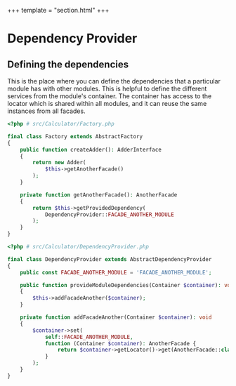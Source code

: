 +++
template = "section.html"
+++

# Dependency Provider

## Defining the dependencies

This is the place where you can define the dependencies that a particular module has with other modules. This is helpful
to define the different services from the module's container. The container has access to the locator which is shared
within all modules, and it can reuse the same instances from all facades.

```php
<?php # src/Calculator/Factory.php

final class Factory extends AbstractFactory
{
    public function createAdder(): AdderInterface
    {
        return new Adder(
            $this->getAnotherFacade()
        );
    }

    private function getAnotherFacade(): AnotherFacade
    {
        return $this->getProvidedDependency(
            DependencyProvider::FACADE_ANOTHER_MODULE
        );
    }
}
```

```php
<?php # src/Calculator/DependencyProvider.php

final class DependencyProvider extends AbstractDependencyProvider
{
    public const FACADE_ANOTHER_MODULE = 'FACADE_ANOTHER_MODULE';

    public function provideModuleDependencies(Container $container): void
    {
        $this->addFacadeAnother($container);
    }

    private function addFacadeAnother(Container $container): void
    {
        $container->set(
            self::FACADE_ANOTHER_MODULE,
            function (Container $container): AnotherFacade {
                return $container->getLocator()->get(AnotherFacade::class);
            }
        );
    }
}
```
